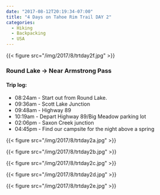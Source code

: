 ```yaml
---
date: "2017-08-12T20:19:34-07:00"
title: "4 Days on Tahoe Rim Trail DAY 2"
categories:
  - Hiking
  - Backpacking
  - USA
---
```

{{< figure src="/img/2017/8/trtday2f.jpg" >}}
### Round Lake -> Near Armstrong Pass

#### Trip log:
* 08:24am - Start out from Round Lake.
* 09:36am - Scott Lake Junction
* 09:48am - Highway 89
* 10:19am - Depart Highway 89/Big Meadow parking lot
* 02:06pm - Saxon Creek junction
* 04:45pm - Find our campsite for the night above a spring

{{< figure src="/img/2017/8/trtday2a.jpg" >}}

<!--more-->

{{< figure src="/img/2017/8/trtday2b.jpg" >}}

{{< figure src="/img/2017/8/trtday2c.jpg" >}}

{{< figure src="/img/2017/8/trtday2d.jpg" >}}

{{< figure src="/img/2017/8/trtday2e.jpg" >}}

